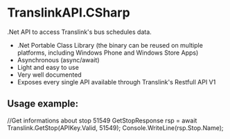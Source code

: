 TranslinkAPI.CSharp
===================

.Net API to access Translink's bus schedules data.

- .Net Portable Class Library (the binary can be reused on multiple platforms, including Windows Phone and Windows Store Apps)
- Asynchronous (async/await)
- Light and easy to use
- Very well documented
- Exposes every single API available through Translink's Restfull API V1

Usage example:
--------------------
//Get informations about stop 51549
GetStopResponse rsp = await Translink.GetStop(APIKey.Valid, 51549);
Console.WriteLine(rsp.Stop.Name);
